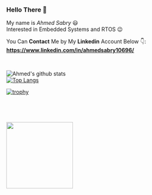 ### Hello There 👋

My name is *Ahmed Sabry* :smiley: <br>
Interested in Embedded Systems and RTOS :wink: <br>

You Can **Contact** Me by My **Linkedin** Account Below 👇: <br>
**https://www.linkedin.com/in/ahmedsabry10696/**

<br>

![Ahmed's github stats](https://github-readme-stats.vercel.app/api?username=AhmedSabry10696&show_icons=true&theme=gotham) <br>
[![Top Langs](https://github-readme-stats.vercel.app/api/top-langs/?username=AhmedSabry10696&theme=gotham&layout=compact)](https://github.com/AhmedSabry10696/AhmedSabry10696)

[![trophy](https://github-profile-trophy.vercel.app/?username=AhmedSabry10696)](https://github.com/AhmedSabry10696/github-profile-trophy)

<br>
<div align="left" style="margin: 40px 0">
    <a href="https://github.com/antonkomarev/github-profile-views-counter">
        <img width="175px" src="https://komarev.com/ghpvc/?username=AhmedSabry10696&color=DE002D">
    </a>
</div>


